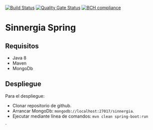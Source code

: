 [![Build Status](https://travis-ci.com/alu0100819847/sinnergia-spring.svg?branch=master)](https://travis-ci.com/alu0100819847/sinnergia-spring)
[![Quality Gate Status](https://sonarcloud.io/api/project_badges/measure?project=org.sinnergia%3Asinnergia-spring&metric=alert_status)](https://sonarcloud.io/dashboard?id=org.sinnergia%3Asinnergia-spring)
[![BCH compliance](https://bettercodehub.com/edge/badge/alu0100819847/sinnergia-spring?branch=develop)](https://bettercodehub.com/)

# Sinnergia Spring

## Requisitos
* Java 8
* Maven
* MongoDb

## Despliegue
Para el despliegue:
* Clonar repositorio de github.
* Arrancar MongoDb: `mongodb://localhost:27017/sinnergia`.
* Ejecutar mediante línea de comandos: `mvn clean spring-boot:run`

`
